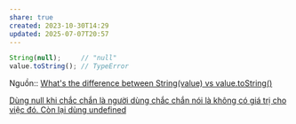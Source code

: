 ```yaml
---
share: true
created: 2023-10-30T14:29
updated: 2025-07-07T20:57
---
```

```js
String(null);     // "null"
value.toString(); // TypeError
```
Nguồn:: [What's the difference between String(value) vs value.toString()](https://stackoverflow.com/a/3945225/3416774)

[Dùng null khi chắc chắn là người dùng chắc chắn nói là không có giá trị cho việc đó. Còn lại dùng undefined](../To%C3%A1n%20t%E1%BB%AD/D%C3%B9ng%20null%20khi%20ch%E1%BA%AFc%20ch%E1%BA%AFn%20l%C3%A0%20ng%C6%B0%E1%BB%9Di%20d%C3%B9ng%20ch%E1%BA%AFc%20ch%E1%BA%AFn%20n%C3%B3i%20l%C3%A0%20kh%C3%B4ng%20c%C3%B3%20gi%C3%A1%20tr%E1%BB%8B%20cho%20vi%E1%BB%87c%20%C4%91%C3%B3.%20C%C3%B2n%20l%E1%BA%A1i%20d%C3%B9ng%20undefined.md)